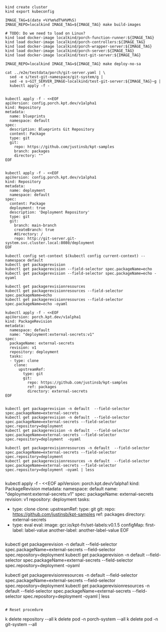 ```
kind create cluster
kind export kubeconfig
```


```
IMAGE_TAG=$(date +%Y%m%dT%H%M%S)
IMAGE_REPO=localkind IMAGE_TAG=${IMAGE_TAG} make build-images

# TODO: Do we need to load on Linux?
kind load docker-image localkind/porch-function-runner:${IMAGE_TAG}
kind load docker-image localkind/porch-controllers:${IMAGE_TAG}
kind load docker-image localkind/porch-wrapper-server:${IMAGE_TAG}
kind load docker-image localkind/porch-server:${IMAGE_TAG}
kind load docker-image localkind/test-git-server:${IMAGE_TAG}

IMAGE_REPO=localkind IMAGE_TAG=${IMAGE_TAG} make deploy-no-sa
```

```
cat ../e2e/testdata/porch/git-server.yaml | \
  sed -e s/test-git-namespace/git-system/g |
  sed -e s~GIT_SERVER_IMAGE~localkind/test-git-server:${IMAGE_TAG}~g |
  kubectl apply -f -
```



```

kubectl apply -f - <<EOF
apiVersion: config.porch.kpt.dev/v1alpha1
kind: Repository
metadata:
  name: blueprints
  namespace: default
spec:
  description: Blueprints Git Repository
  content: Package
  type: git
  git:
    repo: https://github.com/justinsb/kpt-samples
    branch: packages
    directory: ""
EOF

```


```

kubectl apply -f - <<EOF
apiVersion: config.porch.kpt.dev/v1alpha1
kind: Repository
metadata:
  name: deployment
  namespace: default
spec:
  content: Package
  deployment: true
  description: 'Deployment Repository'
  type: git
  git:
    branch: main-branch
    createBranch: true
    #directory: /
    repo: http://git-server.git-system.svc.cluster.local:8080/deployment
EOF

```

```
kubectl config set-context $(kubectl config current-context) --namespace default
kubectl get packagerevision
kubectl get packagerevision --field-selector spec.packageName=echo
kubectl get packagerevision --field-selector spec.packageName=echo -oyaml

kubectl get packagerevisionresources
kubectl get packagerevisionresources --field-selector spec.packageName=echo
kubectl get packagerevisionresources --field-selector spec.packageName=echo -oyaml

```

```
kubectl apply -f - <<EOF
apiVersion: porch.kpt.dev/v1alpha1
kind: PackageRevision
metadata:
  namespace: default
  name: "deployment:external-secrets:v1"
spec:
  packageName: external-secrets
  revision: v1
  repository: deployment
  tasks:
  - type: clone
    clone:
      upstreamRef:
        type: git
        git:
          repo: https://github.com/justinsb/kpt-samples
          ref: packages
          directory: external-secrets
EOF

```

```

kubectl get packagerevision -n default  --field-selector spec.packageName=external-secrets
kubectl get packagerevision -n default  --field-selector spec.packageName=external-secrets --field-selector spec.repository=deployment 
kubectl get packagerevision -n default  --field-selector spec.packageName=external-secrets --field-selector spec.repository=deployment  -oyaml

kubectl get packagerevisionresources -n default  --field-selector spec.packageName=external-secrets --field-selector spec.repository=deployment
kubectl get packagerevisionresources -n default  --field-selector spec.packageName=external-secrets --field-selector spec.repository=deployment -oyaml | less


```

kubectl apply -f - <<EOF
apiVersion: porch.kpt.dev/v1alpha1
kind: PackageRevision
metadata:
  namespace: default
  name: "deployment:external-secrets:v1"
spec:
  packageName: external-secrets
  revision: v1
  repository: deployment
  tasks:
  - type: clone
    clone:
      upstreamRef:
        type: git
        git:
          repo: https://github.com/justinsb/kpt-samples
          ref: packages
          directory: external-secrets
  - type: eval
    eval:
      image: gcr.io/kpt-fn/set-labels:v0.1.5
      configMap:
        first-label: label-value
        another-label: another-label-value
EOF

```

```
kubectl get packagerevision -n default  --field-selector spec.packageName=external-secrets --field-selector spec.repository=deployment 
kubectl get packagerevision -n default  --field-selector spec.packageName=external-secrets --field-selector spec.repository=deployment  -oyaml

kubectl get packagerevisionresources -n default  --field-selector spec.packageName=external-secrets --field-selector spec.repository=deployment
kubectl get packagerevisionresources -n default  --field-selector spec.packageName=external-secrets --field-selector spec.repository=deployment -oyaml | less
```

# Reset procedure

```

k delete repository --all
k delete pod -n porch-system --all
k delete pod -n git-system --all

```
